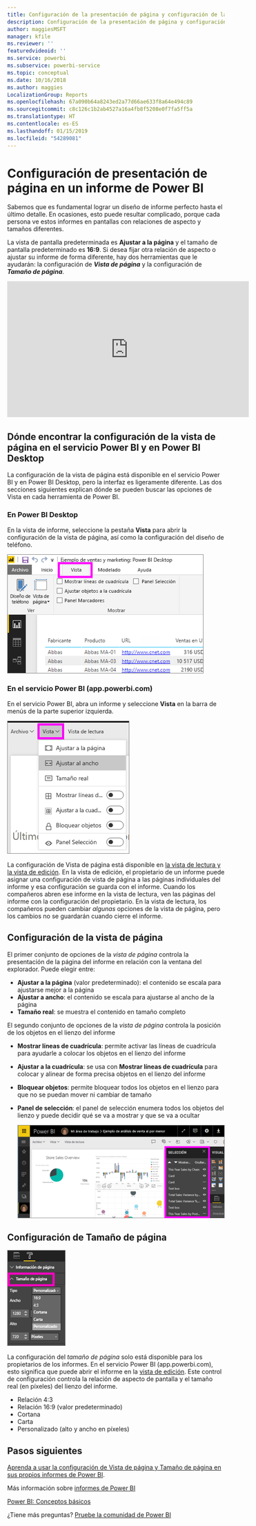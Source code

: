 ```yaml
---
title: Configuración de la presentación de página y configuración de la vista de página de un informe
description: Configuración de la presentación de página y configuración de la vista de página de un informe
author: maggiesMSFT
manager: kfile
ms.reviewer: ''
featuredvideoid: ''
ms.service: powerbi
ms.subservice: powerbi-service
ms.topic: conceptual
ms.date: 10/16/2018
ms.author: maggies
LocalizationGroup: Reports
ms.openlocfilehash: 67a090b64a8243ed2a77d66ae633f8a64e494c89
ms.sourcegitcommit: c8c126c1b2ab4527a16a4fb8f5208e0f7fa5ff5a
ms.translationtype: HT
ms.contentlocale: es-ES
ms.lasthandoff: 01/15/2019
ms.locfileid: "54289081"
---
```

# <a name="page-display-settings-in-a-power-bi-report"></a>Configuración de presentación de página en un informe de Power BI
Sabemos que es fundamental lograr un diseño de informe perfecto hasta el último detalle. En ocasiones, esto puede resultar complicado, porque cada persona ve estos informes en pantallas con relaciones de aspecto y tamaños diferentes. 

La vista de pantalla predeterminada es **Ajustar a la página** y el tamaño de pantalla predeterminado es **16:9**. Si desea fijar otra relación de aspecto o ajustar su informe de forma diferente, hay dos herramientas que le ayudarán: la configuración de ***Vista de página*** y la configuración de ***Tamaño de página***.

<iframe width="560" height="315" src="https://www.youtube.com/embed/5tg-OXzxe2g" frameborder="0" allowfullscreen></iframe>


## <a name="where-to-find-page-view-settings-in-power-bi-service-and-power-bi-desktop"></a>Dónde encontrar la configuración de la vista de página en el servicio Power BI y en Power BI Desktop
La configuración de la vista de página está disponible en el servicio Power BI y en Power BI Desktop, pero la interfaz es ligeramente diferente. Las dos secciones siguientes explican dónde se pueden buscar las opciones de Vista en cada herramienta de Power BI.

### <a name="in-power-bi-desktop"></a>En Power BI Desktop
En la vista de informe, seleccione la pestaña **Vista** para abrir la configuración de la vista de página, así como la configuración del diseño de teléfono.

  ![panel Selección](media/power-bi-report-display-settings/power-bi-desktop-view-settings.png)

### <a name="in-power-bi-service-apppowerbicom"></a>En el servicio Power BI (app.powerbi.com)
En el servicio Power BI, abra un informe y seleccione **Vista** en la barra de menús de la parte superior izquierda.

![](media/power-bi-report-display-settings/power-bi-change-page-view.png)

La configuración de Vista de página está disponible en [la vista de lectura y la vista de edición](consumer/end-user-reading-view.md). En la vista de edición, el propietario de un informe puede asignar una configuración de vista de página a las páginas individuales del informe y esa configuración se guarda con el informe. Cuando los compañeros abren ese informe en la vista de lectura, ven las páginas del informe con la configuración del propietario.  En la vista de lectura, los compañeros pueden cambiar *algunas* opciones de la vista de página, pero los cambios no se guardarán cuando cierre el informe.

##    <a name="page-view-settings"></a>Configuración de la vista de página
El primer conjunto de opciones de la *vista de página* controla la presentación de la página del informe en relación con la ventana del explorador.  Puede elegir entre:

* **Ajustar a la página** (valor predeterminado): el contenido se escala para ajustarse mejor a la página
* **Ajustar a ancho**: el contenido se escala para ajustarse al ancho de la página
* **Tamaño real**: se muestra el contenido en tamaño completo

El segundo conjunto de opciones de la *vista de página* controla la posición de los objetos en el lienzo del informe

* **Mostrar líneas de cuadrícula**: permite activar las líneas de cuadrícula para ayudarle a colocar los objetos en el lienzo del informe
* **Ajustar a la cuadrícula**: se usa con **Mostrar líneas de cuadrícula** para colocar y alinear de forma precisa objetos en el lienzo del informe 
* **Bloquear objetos**: permite bloquear todos los objetos en el lienzo para que no se puedan mover ni cambiar de tamaño
* **Panel de selección**: el panel de selección enumera todos los objetos del lienzo y puede decidir qué se va a mostrar y que se va a ocultar

    ![panel Selección](media/power-bi-report-display-settings/power-bi-selection-pane.png)



## <a name="page-size-settings"></a>Configuración de Tamaño de página
![](media/power-bi-report-display-settings/power-bi--page-size.png)

La configuración del *tamaño de página* solo está disponible para los propietarios de los informes. En el servicio Power BI (app.powerbi.com), esto significa que puede abrir el informe en la [vista de edición](consumer/end-user-reading-view.md). Este control de configuración controla la relación de aspecto de pantalla y el tamaño real (en píxeles) del lienzo del informe.   

* Relación 4:3
* Relación 16:9 (valor predeterminado)
* Cortana
* Carta
* Personalizado (alto y ancho en píxeles)

## <a name="next-steps"></a>Pasos siguientes
[Aprenda a usar la configuración de Vista de página y Tamaño de página en sus propios informes de Power BI](consumer/end-user-report-view.md).

Más información sobre [informes de Power BI](consumer/end-user-reports.md)

[Power BI: Conceptos básicos](consumer/end-user-basic-concepts.md)

¿Tiene más preguntas? [Pruebe la comunidad de Power BI](http://community.powerbi.com/)

